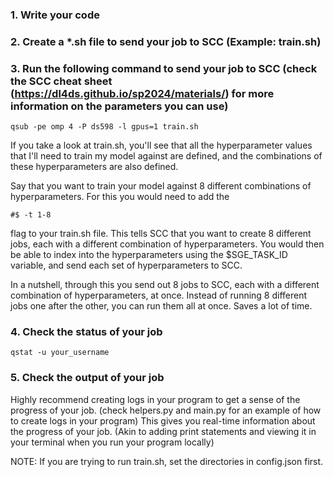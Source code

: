 ### 1. Write your code

### 2. Create a *.sh file to send your job to SCC (Example: train.sh)

### 3. Run the following command to send your job to SCC (check the SCC cheat sheet (https://dl4ds.github.io/sp2024/materials/) for more information on the parameters you can use)
```
qsub -pe omp 4 -P ds598 -l gpus=1 train.sh
```
If you take a look at train.sh, you'll see that all the hyperparameter values that I'll need to train my model against are defined, and the combinations of these hyperparameters are also defined. 

Say that you want to train your model against 8 different combinations of hyperparameters. For this you would need to add the 
```
#$ -t 1-8
```
flag to your train.sh file. This tells SCC that you want to create 8 different jobs, each with a different combination of hyperparameters. You would then be able to index into the hyperparameters using the $SGE_TASK_ID variable, and send each set of hyperparameters to SCC.

In a nutshell, through this you send out 8 jobs to SCC, each with a different combination of hyperparameters, at once. Instead of running 8 different jobs one after the other, you can run them all at once. Saves a lot of time.

### 4. Check the status of your job
```
qstat -u your_username
```

### 5. Check the output of your job
Highly recommend creating logs in your program to get a sense of the progress of your job.
(check helpers.py and main.py for an example of how to create logs in your program)
This gives you real-time information about the progress of your job. (Akin to adding print statements and viewing it in your terminal when you run your program locally)

NOTE: If you are trying to run train.sh, set the directories in config.json first. 

